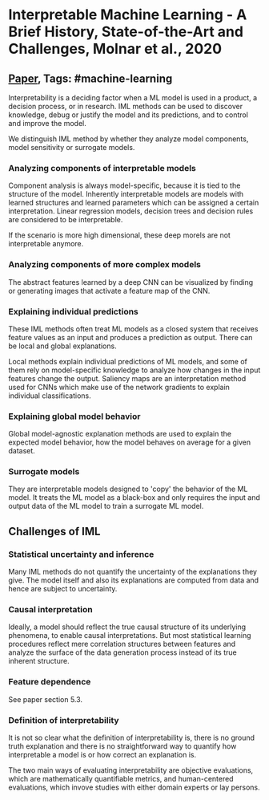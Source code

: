 # Interpretable Machine Learning - A Brief History, State-of-the-Art and Challenges, Molnar et al., 2020

## [Paper](https://arxiv.org/abs/2010.09337), Tags: \#machine-learning

Interpretability is a deciding factor when a ML model is used in a product, a decision process, or in research. IML methods can be used to discover knowledge, debug or justify the model and its predictions, and to control and improve the model.

We distinguish IML method by whether they analyze model components, model sensitivity or surrogate models.

### Analyzing components of interpretable models

Component analysis is always model-specific, because it is tied to the structure of the model. Inherently interpretable models are models with learned structures and learned parameters which can be assigned a certain interpretation. Linear regression models, decision trees and decision rules are considered to be interpretable.

If the scenario is more high dimensional, these deep morels are not interpretable anymore.

### Analyzing components of more complex models

The abstract features learned by a deep CNN can be visualized by finding or generating images that activate a feature map of the CNN.

### Explaining individual predictions

These IML methods often treat ML models as a closed system that receives feature values as an input and produces a prediction as output. There can be local and global explanations.

Local methods explain individual predictions of ML models, and some of them rely on model-specific knowledge to analyze how changes in the input features change the output. Saliency maps are an interpretation method used for CNNs which make use of the network gradients to explain individual classifications.

### Explaining global model behavior

Global model-agnostic explanation methods are used to explain the expected model behavior, how the model behaves on average for a given dataset.

### Surrogate models

They are interpretable models designed to 'copy' the behavior of the ML model. It treats the ML model as a black-box and only requires the input and output data of the ML model to train a surrogate ML model.

## Challenges of IML

### Statistical uncertainty and inference

Many IML methods do not quantify the uncertainty of the explanations they give. The model itself and also its explanations are computed from data and hence are subject to uncertainty.

### Causal interpretation

Ideally, a model should reflect the true causal structure of its underlying phenomena, to enable causal interpretations. But most statistical learning procedures reflect mere correlation structures between features and analyze the surface of the data generation process instead of its true inherent structure.

### Feature dependence

See paper section 5.3.

### Definition of interpretability

It is not so clear what the definition of interpretability is, there is no ground truth explanation and there is no straightforward way to quantify how interpretable a model is or how correct an explanation is.

The two main ways of evaluating interpretability are objective evaluations, which are mathematically quantifiable metrics, and human-centered evaluations, which invove studies with either domain experts or lay persons.

